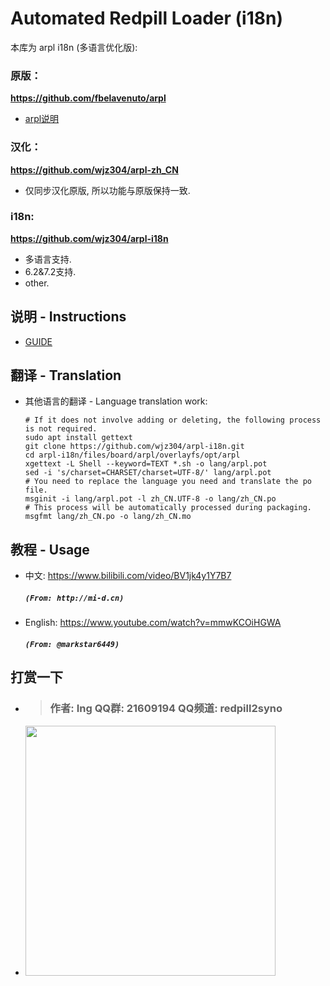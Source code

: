 # Automated Redpill Loader (i18n)

本库为 arpl i18n (多语言优化版): 

### 原版：
<b>https://github.com/fbelavenuto/arpl</b>
* [arpl说明](https://github.com/fbelavenuto/arpl/blob/main/README.md)

### 汉化：
<b>https://github.com/wjz304/arpl-zh_CN</b>
* 仅同步汉化原版, 所以功能与原版保持一致.

### i18n: 
<b>https://github.com/wjz304/arpl-i18n</b>
* 多语言支持.
* 6.2&7.2支持.
* other.


## 说明 - Instructions
* [GUIDE](./guide.md)
 

## 翻译 - Translation
* 其他语言的翻译 - Language translation work:
    ```shell
    # If it does not involve adding or deleting, the following process is not required.
    sudo apt install gettext
    git clone https://github.com/wjz304/arpl-i18n.git
    cd arpl-i18n/files/board/arpl/overlayfs/opt/arpl
    xgettext -L Shell --keyword=TEXT *.sh -o lang/arpl.pot
    sed -i 's/charset=CHARSET/charset=UTF-8/' lang/arpl.pot
    # You need to replace the language you need and translate the po file.
    msginit -i lang/arpl.pot -l zh_CN.UTF-8 -o lang/zh_CN.po
    # This process will be automatically processed during packaging.
    msgfmt lang/zh_CN.po -o lang/zh_CN.mo
    ```

## 教程 - Usage 
* 中文: https://www.bilibili.com/video/BV1jk4y1Y7B7  
    ##### `(From: http://mi-d.cn)`
* English: https://www.youtube.com/watch?v=mmwKCOiHGWA
    ##### `(From: @markstar6449)`


## 打赏一下
* > ### 作者: Ing  QQ群: 21609194  QQ频道: redpill2syno
* <img src="https://raw.githubusercontent.com/wjz304/wjz304/master/my/20220908134226.jpg" width="400">



